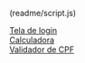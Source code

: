 (readme/script.js)
<link rel="stylesheet" type="text/css" href="readme/styles.css">
<body>
    <a href="Treino/treino03/index.html" target="blank">Tela de login</a>
    <br>
    <a href="Treino/Treino06/index.html" target="blank">Calculadora</a>
    <br>
    <a href="udemy/JS/Aula35/validaCPF.html" target="blank">Validador de CPF</a>
</body>

